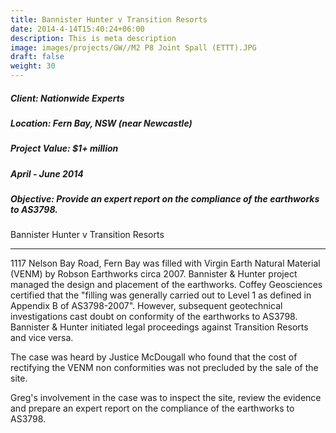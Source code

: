 ```yaml
---
title: Bannister Hunter v Transition Resorts
date: 2014-4-14T15:40:24+06:00
description: This is meta description
image: images/projects/GW//M2 P8 Joint Spall (ETTT).JPG
draft: false
weight: 30
---
```


##### Client: Nationwide Experts
##### Location: Fern Bay, NSW (near Newcastle)
##### Project Value: $1+ million
##### April - June 2014
##### Objective: Provide an expert report on the compliance of the earthworks to AS3798.
Bannister Hunter v Transition Resorts

<p>
<hr>

1117 Nelson Bay Road, Fern Bay was filled with Virgin Earth Natural Material (VENM) by Robson Earthworks circa 2007. Bannister & Hunter project managed the design and placement of the earthworks. Coffey Geosciences certified that the "filling was generally carried out to Level 1 as defined in Appendix B of AS3798-2007". However, subsequent geotechnical investigations cast doubt on conformity of the earthworks to AS3798. Bannister & Hunter initiated legal proceedings against Transition Resorts and vice versa.

The case was heard by Justice McDougall who found that the cost of rectifying the VENM non conformities was not precluded by the sale of the site.

Greg's involvement in the case was to inspect the site, review the evidence and prepare an expert report on the compliance of the earthworks to AS3798.
